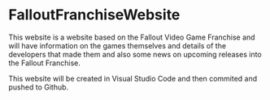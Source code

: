 # FalloutFranchiseWebsite
 
This website is a website based on the Fallout Video Game Franchise and will have information on the games themselves and details of the developers that made them and also some news on upcoming releases into the Fallout Franchise.

This website will be created in Visual Studio Code and then commited and pushed to Github.
